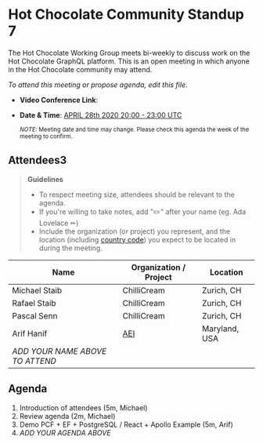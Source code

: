 # Hot Chocolate Community Standup 7

The Hot Chocolate Working Group meets bi-weekly to discuss work on the Hot Chocolate GraphQL platform. This is an open meeting in which anyone in the Hot Chocolate community may attend.

*To attend this meeting or propose agenda, edit this file.*

- **Video Conference Link**:   
- **Date & Time**: [APRIL 28th 2020 20:00 - 23:00 UTC](https://www.timeanddate.com/worldclock/meetingdetails.html?year=2020&month=4&day=28&hour=20&min=0&sec=0&p1=268&p2=22&p3=224)

  <small>*NOTE:* Meeting date and time may change. Please check this agenda the week of the meeting to confirm.</small>

## Attendees3

> **Guidelines**
> - To respect meeting size, attendees should be relevant to the agenda.
> - If you're willing to take notes, add "✏️" after your name (eg. Ada Lovelace ✏)
> - Include the organization (or project) you represent, and the location (including [country code](https://en.wikipedia.org/wiki/List_of_ISO_3166_country_codes#Current_ISO_3166_country_codes)) you expect to be located in during the meeting.

| Name                     | Organization / Project     | Location
| ------------------------ | -------------------------- | ------------------------
| Michael Staib            | ChilliCream                | Zurich, CH
| Rafael Staib             | ChilliCream                | Zurich, CH
| Pascal Senn              | ChilliCream                | Zurich, CH
| Arif Hanif               | [AEI](https://aeieng.com)  | Maryland, USA
| *ADD YOUR NAME ABOVE TO ATTEND*

## Agenda

1. Introduction of attendees (5m, Michael)
2. Review agenda (2m, Michael)
3. Demo PCF + EF + PostgreSQL / React + Apollo Example (5m, Arif)
3. *ADD YOUR AGENDA ABOVE*

